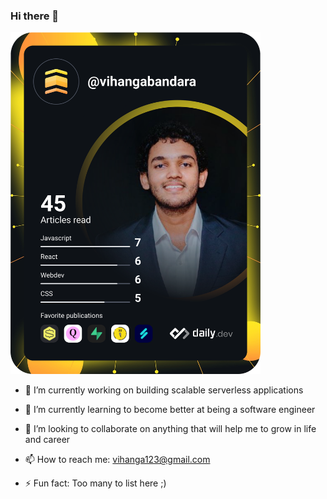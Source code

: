 ### Hi there 👋

<!--
**vihanga-bandara/vihanga-bandara** is a ✨ _special_ ✨ repository because its `README.md` (this file) appears on your GitHub profile.

Here are some ideas to get you started:

- 🔭 I’m currently working on ...
- 🌱 I’m currently learning ...
- 👯 I’m looking to collaborate on ...
- 🤔 I’m looking for help with ...
- 💬 Ask me about ...
- 📫 How to reach me: ...
- 😄 Pronouns: ...
- ⚡ Fun fact: ...
-->


<a href="https://app.daily.dev/vihangabandara"><img src="https://github.com/vihanga-bandara/vihanga-bandara/blob/main/devcard.svg" width="400" alt="Vihanga's Dev Card"/></a>

- 🔭 I’m currently working on building scalable serverless applications
- 🌱 I’m currently learning to become better at being a software engineer
- 👯 I’m looking to collaborate on anything that will help me to grow in life and career

- 📫 How to reach me: vihanga123@gmail.com

- ⚡ Fun fact: Too many to list here ;)
